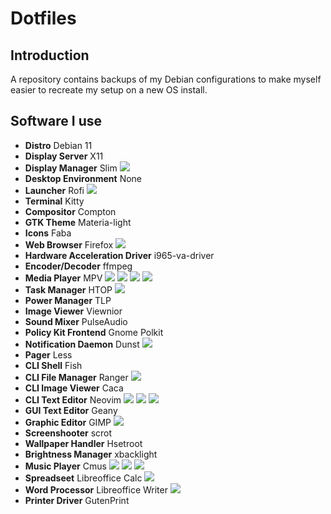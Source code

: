 # Dotfiles

## Introduction
A repository contains backups of my Debian configurations to make myself easier to recreate my setup on a new OS install.

## Software I use
- **Distro** Debian 11
- **Display Server** X11
- **Display Manager** Slim
![](https://i.imgur.com/nUNa3Ws.png)
- **Desktop Environment** None
- **Launcher** Rofi
![](https://imgur.com/cmQFJji.png)
- **Terminal** Kitty
- **Compositor** Compton
- **GTK Theme** Materia-light
- **Icons** Faba
- **Web Browser** Firefox
![](https://imgur.com/1USbRal.png)
- **Hardware Acceleration Driver** i965-va-driver
- **Encoder/Decoder** ffmpeg
- **Media Player** MPV
![](https://imgur.com/WEo0CDK.png)
![](https://imgur.com/E1nOJiE.png)
![](https://imgur.com/xM3YsVl.png)
![](https://imgur.com/NPGzAvy.png)
- **Task Manager** HTOP
![](https://imgur.com/AM76LMf.png)
- **Power Manager** TLP
- **Image Viewer** Viewnior
- **Sound Mixer** PulseAudio
- **Policy Kit Frontend** Gnome Polkit
- **Notification Daemon** Dunst
![](https://imgur.com/LRpg6i9.png)
- **Pager** Less
- **CLI Shell** Fish
- **CLI File Manager** Ranger
![](https://imgur.com/gjbazp.pngJ)
- **CLI Image Viewer** Caca
- **CLI Text Editor** Neovim
![](https://imgur.com/8AVGrcH.png)
![](https://imgur.com/4deA5tS.png)
![](https://imgur.com/7brOSuK.png)
- **GUI Text Editor** Geany
- **Graphic Editor** GIMP
![]([https://imgur.com/ij4wv6b.png)
- **Screenshooter** scrot
- **Wallpaper Handler** Hsetroot
- **Brightness Manager** xbacklight
- **Music Player** Cmus
![](https://imgur.com/dpr071F.png)
![](https://imgur.com/BGbSj5c.png)
![](https://imgur.com/LrPfkD1.png)
- **Spreadseet** Libreoffice Calc
![](https://imgur.com/eZ2kyl1.png)
- **Word Processor** Libreoffice Writer
![](https://imgur.com/UsWzYH1.png)
- **Printer Driver** GutenPrint
